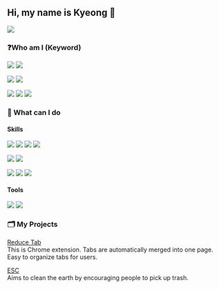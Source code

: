 ## Hi, my name is Kyeong 👋

<a href="mailto:aofldjxm@gmail.com" target="_blank"><img src="https://img.shields.io/badge/aofldjxm@gmail.com-EA4335?style=flat&logo=Gmail&logoColor=white"/></a>

### ❓Who am I (Keyword)
<p>
<img src="https://img.shields.io/badge/Web_development-F7DF1E?style=flat-square">
<img src="https://img.shields.io/badge/App_development-F7DF1E?style=flat-square">
</p>
<p>
<img src="https://img.shields.io/badge/Creative-F7DF1E?style=flat-square">
<img src="https://img.shields.io/badge/User_centered-F7DF1E?style=flat-square">
</p>
<p>
<img src="https://img.shields.io/badge/Walking-F7DF1E?style=flat-square">
<img src="https://img.shields.io/badge/Hiking-F7DF1E?style=flat-square">
<img src="https://img.shields.io/badge/Swimming-F7DF1E?style=flat-square">
</p>

### 💪 What can I do

#### Skills
<p>
<img src="https://img.shields.io/badge/JavaScript-F7DF1E?style=flat&logo=javascript&logoColor=black">
<img src="https://img.shields.io/badge/HTML5-E34F26?style=flat&logo=html5&logoColor=white">
<img src="https://img.shields.io/badge/CSS3-1572B6?style=flat&logo=css3&logoColor=white">
<img src="https://img.shields.io/badge/styledComponents-DB7093?style=flat&logo=styled-components&logoColor=black">
</p>
<p>
<img src="https://img.shields.io/badge/React-61DAFB?style=flat&logo=react&logoColor=black">
<img src="https://img.shields.io/badge/ReactNative-91e1f7?style=flat&logo=react&logoColor=black">
</p>
<p>
<img src="https://img.shields.io/badge/Node.js-339933?style=flat&logo=Node.js&logoColor=black">
<img src="https://img.shields.io/badge/MongoDB-47A248?style=flat&logo=mongodb&logoColor=black">
<img src="https://img.shields.io/badge/Express-000000?style=flat&logo=express&logoColor=white">
</p>

#### Tools
<p>
<img src="https://img.shields.io/badge/Slack-4A154B?style=flat&logo=slack&logoColor=white">
<img src="https://img.shields.io/badge/Jira-0052CC?style=flat&logo=Jira&logoColor=white">
</p>

### 🗂️ My Projects
[Reduce Tab](https://github.com/Kyeong1024/ReduceTab)  
This is Chrome extension. Tabs are automatically merged into one page.  
Easy to organize tabs for users.

[ESC](https://github.com/earth-saving-cleaner)  
Aims to clean the earth by encouraging people to pick up trash.

